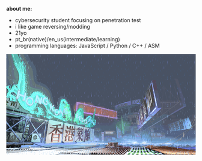 **about me:**
- cybersecurity student focusing on penetration test
- i like game reversing/modding
- 21yo
- pt_br(native)/en_us(intermediate/learning)
- programming languages: JavaScript / Python / C++ / ASM

![sf3-yang-stage](sf3-3rd-strike-yang-stage-hongkong.gif)
#




